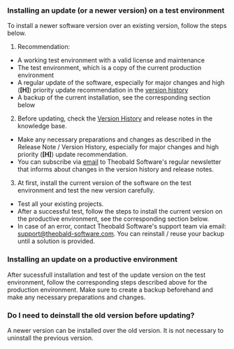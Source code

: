 ### Installing an update (or a newer version) on a test environment
To install a newer software version over an existing version, follow the steps below. 

1. Recommendation:
 - A working test environment with a valid license and maintenance  
 - The test environment, which is a copy of the current production environment   
 - A regular update of the software, especially for major changes and high (**[H]**) priority update recommendation in the [version history](https://kb.theobald-software.com/version-history)
 - A backup of the current installation, see the corresponding section below

2. Before updating, check the [Version History](https://kb.theobald-software.com/version-history) and release notes in the knowledge base.   
 - Make any necessary preparations and changes as described in the Release Note / Version History, especially for major changes and high priority (**[H]**) update recommendation.
 - You can subscribe via [email](mailto:info@theobald-software.com) to Theobald Software's regular newsletter that informs about changes in the version history and release notes.  

3. At first, install the current version of the software on the test environment and test the new version carefully. 
 - Test all your existing projects.  
 - After a successful test, follow the steps to install the current version on the productive environment, see the corresponding section below.    
 - In case of an error, contact Theobald Software's support team via email: [support@theobald-software.com](mailto:support@theobald-software.com). You can reinstall / reuse your backup until a solution is provided.

### Installing an update on a productive environment 
After sucessfull installation and test of the update version on the test environment, follow the corresponding steps described above for the production environment. Make sure to create a backup beforehand and make any necessary preparations and changes. 

### Do I need to deinstall the old version before updating? 
A newer version can be installed over the old version. It is not necessary to uninstall the previous version. 
